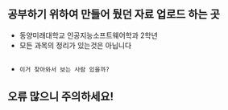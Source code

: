 ## 공부하기 위하여 만들어 뒀던 자료 업로드 하는 곳
- 동양미래대학교 인공지능소프트웨어학과 2학년
- 모든 과목의 정리가 있는것은 아닙니다
## 
- `이거 찾아와서 보는 사람 있을까?`
## 오류 많으니 주의하세요!
